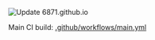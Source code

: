 ![Update 6871.github.io](https://github.com/6871/6871.github.io/workflows/Update%206871.github.io/badge.svg)

Main CI build: [.github/workflows/main.yml](.github/workflows/main.yml)